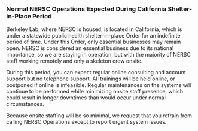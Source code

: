 ### Normal NERSC Operations Expected During California Shelter-in-Place Period

Berkeley Lab, where NERSC is housed, is located in California, which is under a 
statewide public health shelter-in-place Order for an indefinite period of time.
Under this Order, only essential businesses may remain open. NERSC is considered
an essential business due to its national importance, so we are staying in 
operation, but with the majority of NERSC staff working remotely and only a 
skeleton crew onsite.

During this period, you can expect regular online consulting and account support
but no telephone support. All trainings will be held online, or postponed if 
online is infeasible. Regular maintenances on the systems will continue to be 
performed while minimizing onsite staff presence, which could result in longer 
downtimes than would occur under normal circumstances.

Because onsite staffing will be so minimal, we request that you refrain from
calling NERSC Operations except to report urgent system issues.
